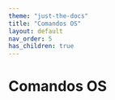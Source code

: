 ```yaml
---
theme: "just-the-docs"
title: "Comandos OS"
layout: default
nav_order: 5
has_children: true
---
```

# Comandos OS
